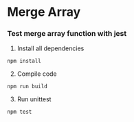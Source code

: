 # Merge Array

### Test merge array function with jest

1. Install all dependencies

```
npm install
```

2. Compile code

```
npm run build
```

3. Run unittest

```
npm test
```
